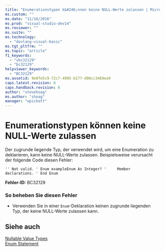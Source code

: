 ```yaml
---
title: "Enumerationstypen k&#246;nnen keine NULL-Werte zulassen | Microsoft Docs"
ms.custom: ""
ms.date: "11/16/2016"
ms.prod: "visual-studio-dev14"
ms.reviewer: ""
ms.suite: ""
ms.technology: 
  - "devlang-visual-basic"
ms.tgt_pltfrm: ""
ms.topic: "article"
f1_keywords: 
  - "vbc32129"
  - "bc32129"
helpviewer_keywords: 
  - "BC32129"
ms.assetid: 9e0fe5c9-72c7-4905-b177-d00cc3469ea9
caps.latest.revision: 6
caps.handback.revision: 6
author: "stevehoag"
ms.author: "shoag"
manager: "wpickett"
---
```

# Enumerationstypen k&#246;nnen keine NULL-Werte zulassen
Der zugrunde liegende Typ, der verwendet wird, um eine Enumeration zu deklarieren, kann keine NULL\-Werte zulassen. Beispielsweise verursacht der folgende Code diesen Fehler:  
  
```vb#  
'' Not valid. ' Enum exampleEnum As Integer? '     Member declarations. ' End Enum  
```  
  
 **Fehler\-ID:** BC32129  
  
### So beheben Sie diesen Fehler  
  
-   Verwenden Sie in einer `Enum`\-Deklaration keinen zugrunde liegenden Typ, der keine NULL\-Werte zulassen kann.  
  
## Siehe auch  
 [Nullable Value Types](../../visual-basic/programming-guide/language-features/data-types/nullable-value-types.md)   
 [Enum Statement](../../visual-basic/language-reference/statements/enum-statement.md)